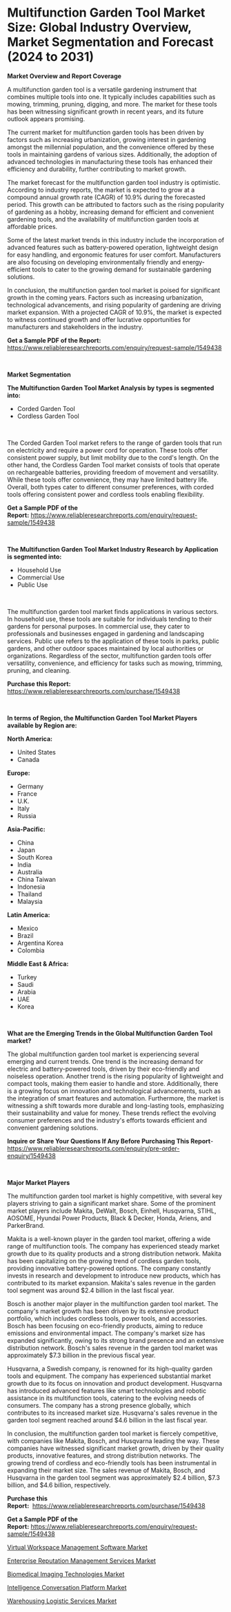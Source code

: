 <p><h1>Multifunction Garden Tool Market Size: Global Industry Overview, Market Segmentation and Forecast (2024 to 2031)</h1></p><p><strong>Market Overview and Report Coverage</strong></p>
<p><p>A multifunction garden tool is a versatile gardening instrument that combines multiple tools into one. It typically includes capabilities such as mowing, trimming, pruning, digging, and more. The market for these tools has been witnessing significant growth in recent years, and its future outlook appears promising.</p><p>The current market for multifunction garden tools has been driven by factors such as increasing urbanization, growing interest in gardening amongst the millennial population, and the convenience offered by these tools in maintaining gardens of various sizes. Additionally, the adoption of advanced technologies in manufacturing these tools has enhanced their efficiency and durability, further contributing to market growth.</p><p>The market forecast for the multifunction garden tool industry is optimistic. According to industry reports, the market is expected to grow at a compound annual growth rate (CAGR) of 10.9% during the forecasted period. This growth can be attributed to factors such as the rising popularity of gardening as a hobby, increasing demand for efficient and convenient gardening tools, and the availability of multifunction garden tools at affordable prices.</p><p>Some of the latest market trends in this industry include the incorporation of advanced features such as battery-powered operation, lightweight design for easy handling, and ergonomic features for user comfort. Manufacturers are also focusing on developing environmentally friendly and energy-efficient tools to cater to the growing demand for sustainable gardening solutions.</p><p>In conclusion, the multifunction garden tool market is poised for significant growth in the coming years. Factors such as increasing urbanization, technological advancements, and rising popularity of gardening are driving market expansion. With a projected CAGR of 10.9%, the market is expected to witness continued growth and offer lucrative opportunities for manufacturers and stakeholders in the industry.</p></p>
<p><strong>Get a Sample PDF of the Report:</strong> <a href="https://www.reliableresearchreports.com/enquiry/request-sample/1549438">https://www.reliableresearchreports.com/enquiry/request-sample/1549438</a></p>
<p>&nbsp;</p>
<p><strong>Market Segmentation</strong></p>
<p><strong>The Multifunction Garden Tool Market Analysis by types is segmented into:</strong></p>
<p><ul><li>Corded Garden Tool</li><li>Cordless Garden Tool</li></ul></p>
<p>&nbsp;</p>
<p><p>The Corded Garden Tool market refers to the range of garden tools that run on electricity and require a power cord for operation. These tools offer consistent power supply, but limit mobility due to the cord's length. On the other hand, the Cordless Garden Tool market consists of tools that operate on rechargeable batteries, providing freedom of movement and versatility. While these tools offer convenience, they may have limited battery life. Overall, both types cater to different consumer preferences, with corded tools offering consistent power and cordless tools enabling flexibility.</p></p>
<p><strong>Get a Sample PDF of the Report:</strong>&nbsp;<a href="https://www.reliableresearchreports.com/enquiry/request-sample/1549438">https://www.reliableresearchreports.com/enquiry/request-sample/1549438</a></p>
<p>&nbsp;</p>
<p><strong>The Multifunction Garden Tool Market Industry Research by Application is segmented into:</strong></p>
<p><ul><li>Household Use</li><li>Commercial Use</li><li>Public Use</li></ul></p>
<p>&nbsp;</p>
<p><p>The multifunction garden tool market finds applications in various sectors. In household use, these tools are suitable for individuals tending to their gardens for personal purposes. In commercial use, they cater to professionals and businesses engaged in gardening and landscaping services. Public use refers to the application of these tools in parks, public gardens, and other outdoor spaces maintained by local authorities or organizations. Regardless of the sector, multifunction garden tools offer versatility, convenience, and efficiency for tasks such as mowing, trimming, pruning, and cleaning.</p></p>
<p><strong>Purchase this Report:</strong>&nbsp; <a href="https://www.reliableresearchreports.com/purchase/1549438">https://www.reliableresearchreports.com/purchase/1549438</a></p>
<p>&nbsp;</p>
<p><strong>In terms of Region, the Multifunction Garden Tool Market Players available by Region are:</strong></p>
<p>
    <p> <strong> North America: </strong>
        <ul>
            <li>United States</li>
            <li>Canada</li>
        </ul>
        </p> 
    <p> <strong> Europe: </strong>
        <ul>
            <li>Germany</li>
            <li>France</li>
            <li>U.K.</li>
            <li>Italy</li>
            <li>Russia</li>
        </ul>
        </p> 
    <p> <strong> Asia-Pacific: </strong>
        <ul>
            <li>China</li>
            <li>Japan</li>
            <li>South Korea</li>
            <li>India</li>
            <li>Australia</li>
            <li>China Taiwan</li>
            <li>Indonesia</li>
            <li>Thailand</li>
            <li>Malaysia</li>
        </ul>
        </p> 
    <p> <strong> Latin America: </strong>
        <ul>
            <li>Mexico</li>
            <li>Brazil</li>
            <li>Argentina Korea</li>
            <li>Colombia</li>
        </ul>
        </p> 
    <p> <strong> Middle East & Africa: </strong>
        <ul>
            <li>Turkey</li>
            <li>Saudi</li>
            <li>Arabia</li>
            <li>UAE</li>
            <li>Korea</li>
        </ul>
    </p>
    </p>
<p>&nbsp;</p>
<p><strong>What are the Emerging Trends in the Global Multifunction Garden Tool market?</strong></p>
<p><p>The global multifunction garden tool market is experiencing several emerging and current trends. One trend is the increasing demand for electric and battery-powered tools, driven by their eco-friendly and noiseless operation. Another trend is the rising popularity of lightweight and compact tools, making them easier to handle and store. Additionally, there is a growing focus on innovation and technological advancements, such as the integration of smart features and automation. Furthermore, the market is witnessing a shift towards more durable and long-lasting tools, emphasizing their sustainability and value for money. These trends reflect the evolving consumer preferences and the industry's efforts towards efficient and convenient gardening solutions.</p></p>
<p><strong>Inquire or Share Your Questions If Any Before Purchasing This Report</strong>- <a href="https://www.reliableresearchreports.com/enquiry/pre-order-enquiry/1549438">https://www.reliableresearchreports.com/enquiry/pre-order-enquiry/1549438</a></p>
<p>&nbsp;</p>
<p><strong>Major Market Players</strong></p>
<p><p>The multifunction garden tool market is highly competitive, with several key players striving to gain a significant market share. Some of the prominent market players include Makita, DeWalt, Bosch, Einhell, Husqvarna, STIHL, AOSOME, Hyundai Power Products, Black & Decker, Honda, Ariens, and ParkerBrand.</p><p>Makita is a well-known player in the garden tool market, offering a wide range of multifunction tools. The company has experienced steady market growth due to its quality products and a strong distribution network. Makita has been capitalizing on the growing trend of cordless garden tools, providing innovative battery-powered options. The company constantly invests in research and development to introduce new products, which has contributed to its market expansion. Makita's sales revenue in the garden tool segment was around $2.4 billion in the last fiscal year.</p><p>Bosch is another major player in the multifunction garden tool market. The company's market growth has been driven by its extensive product portfolio, which includes cordless tools, power tools, and accessories. Bosch has been focusing on eco-friendly products, aiming to reduce emissions and environmental impact. The company's market size has expanded significantly, owing to its strong brand presence and an extensive distribution network. Bosch's sales revenue in the garden tool market was approximately $7.3 billion in the previous fiscal year.</p><p>Husqvarna, a Swedish company, is renowned for its high-quality garden tools and equipment. The company has experienced substantial market growth due to its focus on innovation and product development. Husqvarna has introduced advanced features like smart technologies and robotic assistance in its multifunction tools, catering to the evolving needs of consumers. The company has a strong presence globally, which contributes to its increased market size. Husqvarna's sales revenue in the garden tool segment reached around $4.6 billion in the last fiscal year.</p><p>In conclusion, the multifunction garden tool market is fiercely competitive, with companies like Makita, Bosch, and Husqvarna leading the way. These companies have witnessed significant market growth, driven by their quality products, innovative features, and strong distribution networks. The growing trend of cordless and eco-friendly tools has been instrumental in expanding their market size. The sales revenue of Makita, Bosch, and Husqvarna in the garden tool segment was approximately $2.4 billion, $7.3 billion, and $4.6 billion, respectively.</p></p>
<p><strong>Purchase this Report:</strong>&nbsp;&nbsp;<a href="https://www.reliableresearchreports.com/purchase/1549438">https://www.reliableresearchreports.com/purchase/1549438</a></p>
<p></p>
<p><strong>Get a Sample PDF of the Report:</strong>&nbsp;<a href="https://www.reliableresearchreports.com/enquiry/request-sample/1549438">https://www.reliableresearchreports.com/enquiry/request-sample/1549438</a></p>
<p><p><a href="https://medium.com/@santo151299/virtual-workspace-management-software-market-furnishes-information-on-market-share-market-trends-864076101146">Virtual Workspace Management Software Market</a></p><p><a href="https://medium.com/@santo151299/enterprise-reputation-management-services-market-competitive-analysis-market-trends-and-forecast-3ddf928c88c0">Enterprise Reputation Management Services Market</a></p><p><a href="https://medium.com/@santo151299/biomedical-imaging-technologies-market-size-market-outlook-and-market-forecast-2023-to-2030-8efbdd81c10e">Biomedical Imaging Technologies Market</a></p><p><a href="https://medium.com/@santo151299/intelligence-conversation-platform-market-comprehensive-assessment-by-type-application-and-a883eccf456a">Intelligence Conversation Platform Market</a></p><p><a href="https://medium.com/@santo151299/warehousing-logistic-services-market-size-and-market-trends-complete-industry-overview-2023-to-8e5cff3fb9c4">Warehousing Logistic Services Market</a></p></p>